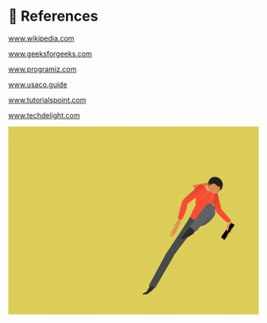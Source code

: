 # 🌮 References

www.wikipedia.com

www.geeksforgeeks.com

www.programiz.com

www.usaco.guide

www.tutorialspoint.com

www.techdelight.com

![](.gitbook/assets/6865bf7fc2946f2b44fa001724210cce.gif)
